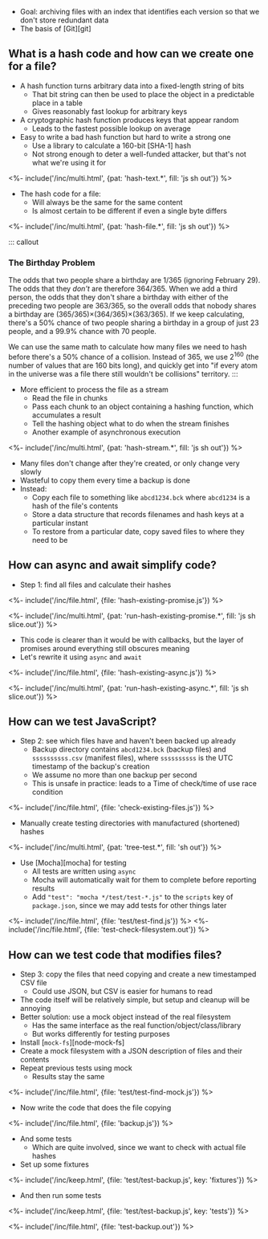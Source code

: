 ---
---

-   Goal: archiving files with an index that identifies each version so that we don't store redundant data
-   The basis of [Git][git]

## What is a hash code and how can we create one for a file?

-   A <g key="hash_function">hash function</g> turns arbitrary data into a fixed-length string of bits
    -   That bit string can then be used to place the object in a predictable place in a table
    -   Gives reasonably fast lookup for arbitrary keys
-   A <g key="cryptographic_hash_function">cryptographic hash function</g> produces keys that appear random
    -   Leads to the fastest possible lookup on average
-   Easy to write a bad hash function but hard to write a strong one
    -   Use a library to calculate a 160-bit [SHA-1] hash
    -   Not strong enough to deter a well-funded attacker, but that's not what we're using it for

<%- include('/inc/multi.html', {pat: 'hash-text.*', fill: 'js sh out'}) %>

-   The hash code for a file:
    -   Will always be the same for the same content
    -   Is almost certain to be different if even a single byte differs

<%- include('/inc/multi.html', {pat: 'hash-file.*', fill: 'js sh out'}) %>

::: callout
### The Birthday Problem

The odds that two people share a birthday are 1/365 (ignoring February 29).
The odds that they *don't* are therefore 364/365.
When we add a third person,
the odds that they don't share a birthday with either of the preceding two people are 363/365,
so the overall odds that nobody shares a birthday are (365/365)×(364/365)×(363/365).
If we keep calculating, there's a 50% chance of two people sharing a birthday in a group of just 23 people,
and a 99.9% chance with 70 people.

We can use the same math to calculate how many files we need to hash before there's a 50% chance of a collision.
Instead of 365, we use 2<sup>160</sup> (the number of values that are 160 bits long),
and quickly get into "if every atom in the universe was a file there still wouldn't be collisions" territory.
:::

-   More efficient to process the file as a <g key="stream">stream</g>
    -   Read the file in chunks
    -   Pass each chunk to an object containing a hashing function, which accumulates a result
    -   Tell the hashing object what to do when the stream finishes
    -   Another example of <g key="asynchronous">asynchronous</g> execution

<%- include('/inc/multi.html', {pat: 'hash-stream.*', fill: 'js sh out'}) %>

-   Many files don't change after they're created, or only change very slowly
-   Wasteful to copy them every time a backup is done
-   Instead:
    -   Copy each file to something like `abcd1234.bck` where `abcd1234` is a hash of the file's contents
    -   Store a data structure that records filenames and hash keys at a particular instant
    -   To restore from a particular date, copy saved files to where they need to be

## How can async and await simplify code?

-   Step 1: find all files and calculate their hashes

<%- include('/inc/file.html', {file: 'hash-existing-promise.js'}) %>

<%- include('/inc/multi.html', {pat: 'run-hash-existing-promise.*', fill: 'js sh slice.out'}) %>

-   This code is clearer than it would be with callbacks, but the layer of promises around everything still obscures meaning
-   Let's rewrite it using `async` and `await`

<%- include('/inc/file.html', {file: 'hash-existing-async.js'}) %>

<%- include('/inc/multi.html', {pat: 'run-hash-existing-async.*', fill: 'js sh slice.out'}) %>

## How can we test JavaScript?

-   Step 2: see which files have and haven't been backed up already
    -   Backup directory contains `abcd1234.bck` (backup files) and `ssssssssss.csv` (manifest files),
        where `ssssssssss` is the <g key="utc">UTC</g> <g key="timestamp">timestamp</g> of the backup's creation
    -   We assume no more than one backup per second
    -   This is unsafe in practice: leads to a <g key="toctou">Time of check/time of use</g> <g key="race_condition">race condition</g>

<%- include('/inc/file.html', {file: 'check-existing-files.js'}) %>

-   Manually create testing directories with manufactured (shortened) hashes

<%- include('/inc/multi.html', {pat: 'tree-test.*', fill: 'sh out'}) %>

-   Use [Mocha][mocha] for testing
    -   All tests are written using `async`
    -   Mocha will automatically wait for them to complete before reporting results
    -   Add `"test": "mocha */test/test-*.js"` to the `scripts` key of `package.json`,
        since we may add tests for other things later

<%- include('/inc/file.html', {file: 'test/test-find.js'}) %>
<%- include('/inc/file.html', {file: 'test-check-filesystem.out'}) %>

## How can we test code that modifies files?

-   Step 3: copy the files that need copying and create a new timestamped <g key="csv">CSV</g> file
    -   Could use JSON, but CSV is easier for humans to read
-   The code itself will be relatively simple, but setup and cleanup will be annoying
-   Better solution: use a <g key="mock_object">mock object</g> instead of the real filesystem
    -   Has the same interface as the real function/object/class/library
    -   But works differently for testing purposes
-   Install [`mock-fs`][node-mock-fs]
-   Create a mock filesystem with a JSON description of files and their contents
-   Repeat previous tests using mock
    -   Results stay the same

<%- include('/inc/file.html', {file: 'test/test-find-mock.js'}) %>

-   Now write the code that does the file copying

<%- include('/inc/file.html', {file: 'backup.js'}) %>

-   And some tests
    -   Which are quite involved, since we want to check with actual file hashes
-   Set up some fixtures

<%- include('/inc/keep.html', {file: 'test/test-backup.js', key: 'fixtures'}) %>

-   And then run some tests

<%- include('/inc/keep.html', {file: 'test/test-backup.js', key: 'tests'}) %>

<%- include('/inc/file.html', {file: 'test-backup.out'}) %>
